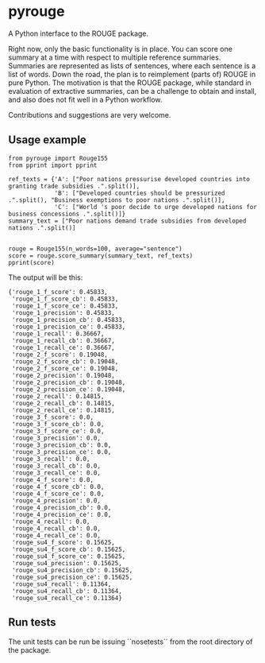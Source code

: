 pyrouge
=======

A Python interface to the ROUGE package.

Right now, only the basic functionality is in place. You can score one summary at a time with respect to multiple reference summaries. Summaries are represented as lists of sentences, where each sentence is a list of words.
Down the road, the plan is to reimplement (parts of) ROUGE in pure Python.
The motivation is that the ROUGE package, while standard in evaluation of extractive summaries,
can be a challenge to obtain and install, and also does not fit well in a Python workflow.

Contributions and suggestions are very welcome.

## Usage example

```
from pyrouge import Rouge155
from pprint import pprint

ref_texts = {'A': ["Poor nations pressurise developed countries into granting trade subsidies .".split()],
             'B': ["Developed countries should be pressurized .".split(), "Business exemptions to poor nations .".split()],
             'C': ["World 's poor decide to urge developed nations for business concessions .".split()]}
summary_text = ["Poor nations demand trade subsidies from developed nations .".split()]


rouge = Rouge155(n_words=100, average="sentence")
score = rouge.score_summary(summary_text, ref_texts)
pprint(score)
```

The output will be this:

```
{'rouge_1_f_score': 0.45833,
 'rouge_1_f_score_cb': 0.45833,
 'rouge_1_f_score_ce': 0.45833,
 'rouge_1_precision': 0.45833,
 'rouge_1_precision_cb': 0.45833,
 'rouge_1_precision_ce': 0.45833,
 'rouge_1_recall': 0.36667,
 'rouge_1_recall_cb': 0.36667,
 'rouge_1_recall_ce': 0.36667,
 'rouge_2_f_score': 0.19048,
 'rouge_2_f_score_cb': 0.19048,
 'rouge_2_f_score_ce': 0.19048,
 'rouge_2_precision': 0.19048,
 'rouge_2_precision_cb': 0.19048,
 'rouge_2_precision_ce': 0.19048,
 'rouge_2_recall': 0.14815,
 'rouge_2_recall_cb': 0.14815,
 'rouge_2_recall_ce': 0.14815,
 'rouge_3_f_score': 0.0,
 'rouge_3_f_score_cb': 0.0,
 'rouge_3_f_score_ce': 0.0,
 'rouge_3_precision': 0.0,
 'rouge_3_precision_cb': 0.0,
 'rouge_3_precision_ce': 0.0,
 'rouge_3_recall': 0.0,
 'rouge_3_recall_cb': 0.0,
 'rouge_3_recall_ce': 0.0,
 'rouge_4_f_score': 0.0,
 'rouge_4_f_score_cb': 0.0,
 'rouge_4_f_score_ce': 0.0,
 'rouge_4_precision': 0.0,
 'rouge_4_precision_cb': 0.0,
 'rouge_4_precision_ce': 0.0,
 'rouge_4_recall': 0.0,
 'rouge_4_recall_cb': 0.0,
 'rouge_4_recall_ce': 0.0,
 'rouge_su4_f_score': 0.15625,
 'rouge_su4_f_score_cb': 0.15625,
 'rouge_su4_f_score_ce': 0.15625,
 'rouge_su4_precision': 0.15625,
 'rouge_su4_precision_cb': 0.15625,
 'rouge_su4_precision_ce': 0.15625,
 'rouge_su4_recall': 0.11364,
 'rouge_su4_recall_cb': 0.11364,
 'rouge_su4_recall_ce': 0.11364}
```
## Run tests

The unit tests can be run be issuing ``nosetests´´ from the root directory of the package.
